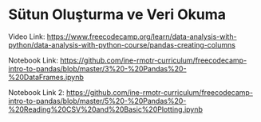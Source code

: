 # Sütun Oluşturma ve Veri Okuma

Video Link: https://www.freecodecamp.org/learn/data-analysis-with-python/data-analysis-with-python-course/pandas-creating-columns

Notebook Link: https://github.com/ine-rmotr-curriculum/freecodecamp-intro-to-pandas/blob/master/3%20-%20Pandas%20-%20DataFrames.ipynb

Notebook Link 2: https://github.com/ine-rmotr-curriculum/freecodecamp-intro-to-pandas/blob/master/5%20-%20Pandas%20-%20Reading%20CSV%20and%20Basic%20Plotting.ipynb